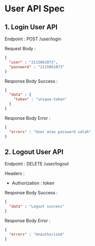 # User API Spec

## 1. Login User API

Endpoint : POST /user/login

Request Body :

```json
{
  "user" : "2115061073",
  "password" : "2115061073"
}
```

Response Body Success : 

```json
{
  "data" : {
    "token" : "unique-token"
  }
}
```

Response Body Error :

```json
{
  "errors" : "User atau password salah"
}
```


## 2. Logout User API

Endpoint : DELETE /user/logout  

Headers :
- Authorization : token

Response Body Success : 

```json
{
  "data" : "Logout success"
}
```

Response Body Error : 

```json
{
  "errors" : "Unauthorized"
}
```